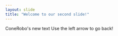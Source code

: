 ```yaml
---
layout: slide
title: "Welcome to our second slide!"
---
```

ConeRobo's new text
Use the left arrow to go back!
